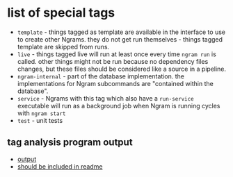 # list of special tags

- `template` - things tagged as template are available in the interface to use to create other Ngrams. they do not get run themselves - things tagged template are skipped from runs.
- `live` - things tagged live will run at least once every time `ngram run` is called. other things might not be run because no dependency files changes, but these files should be considered like a source in a pipeline.
- `ngram-internal` - part of the database implementation. the implementations for Ngram subcommands are "contained within the database".
- `service` - Ngrams with this tag which also have a `run-service` executable will run as a background job when Ngram is running cycles with `ngram start`
- `test` - unit tests

## tag analysis program output
- [output](stdout.log)
- [should be included in readme](/database/20240709053001-b005119b744456da6cc0)
